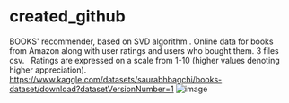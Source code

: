 # created_github
BOOKS' recommender, based on SVD algorithm .
Online data for books from Amazon along with user ratings and users who bought them. 3 files csv.  
Ratings are expressed on a scale from 1-10 (higher values denoting higher appreciation).
https://www.kaggle.com/datasets/saurabhbagchi/books-dataset/download?datasetVersionNumber=1
![image](https://github.com/nata0875/created_github/assets/113775231/b692105b-00a3-43ca-9318-37cac5a527bd)
